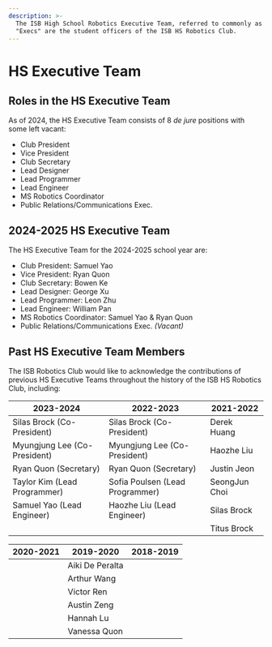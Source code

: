 ```yaml
---
description: >-
  The ISB High School Robotics Executive Team, referred to commonly as the
  "Execs" are the student officers of the ISB HS Robotics Club.
---
```


# HS Executive Team

## Roles in the HS Executive Team

As of 2024, the HS Executive Team consists of 8 _de jure_ positions with some left vacant:

* Club President
* Vice President
* Club Secretary
* Lead Designer
* Lead Programmer
* Lead Engineer
* MS Robotics Coordinator
* Public Relations/Communications Exec.&#x20;

## 2024-2025 HS Executive Team

The HS Executive Team for the 2024-2025 school year are:

* Club President: Samuel Yao
* Vice President: Ryan Quon
* Club Secretary: Bowen Ke&#x20;
* Lead Designer: George Xu&#x20;
* Lead Programmer: Leon Zhu&#x20;
* Lead Engineer: William Pan&#x20;
* MS Robotics Coordinator: Samuel Yao & Ryan Quon&#x20;
* Public Relations/Communications Exec. _(Vacant)_

## Past HS Executive Team Members

The ISB Robotics Club would like to acknowledge the contributions of previous HS Executive Teams throughout the history of the ISB HS Robotics Club, including:

| 2023-2024                    | 2022-2023                       | 2021-2022     |
| ---------------------------- | ------------------------------- | ------------- |
| Silas Brock (Co-President)   | Silas Brock (Co-President)      | Derek Huang   |
| Myungjung Lee (Co-President) | Myungjung Lee (Co-President)    | Haozhe Liu    |
| Ryan Quon (Secretary)        | Ryan Quon (Secretary)           | Justin Jeon   |
| Taylor Kim (Lead Programmer) | Sofia Poulsen (Lead Programmer) | SeongJun Choi |
| Samuel Yao (Lead Engineer)   | Haozhe Liu (Lead Engineer)      | Silas Brock   |
|                              |                                 | Titus Brock   |

| 2020-2021 | 2019-2020       | 2018-2019 |
| --------- | --------------- | --------- |
|           | Aiki De Peralta |           |
|           | Arthur Wang     |           |
|           | Victor Ren      |           |
|           | Austin Zeng     |           |
|           | Hannah Lu       |           |
|           | Vanessa Quon    |           |
